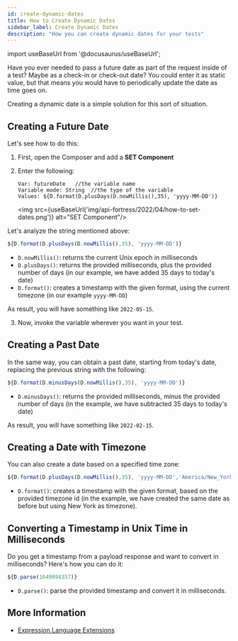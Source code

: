 ```yaml
---
id: create-dynamic-dates
title: How to Create Dynamic Dates
sidebar_label: Create Dynamic Dates
description: "How you can create dynamic dates for your tests"
---
```


import useBaseUrl from '@docusaurus/useBaseUrl';

Have you ever needed to pass a future date as part of the request inside of a test? Maybe as a check-in or check-out date? You could enter it as static value, but that means you would have to periodically update the date as time goes on.

Creating a dynamic date is a simple solution for this sort of situation.

## Creating a Future Date

Let's see how to do this:

1. First, open the Composer and add a **SET Component**

2. Enter the following:

    ```text
    Var: futureDate   //the variable name
    Variable mode: String  //the type of the variable
    Values: ${D.format(D.plusDays(D.nowMillis(),35), 'yyyy-MM-DD')}
    ```

    <img src={useBaseUrl('img/api-fortress/2022/04/how-to-set-dates.png')} alt="SET Component"/>


Let's analyze the string mentioned above:

```js
${D.format(D.plusDays(D.nowMillis(),35), 'yyyy-MM-DD')}
```

* `D.nowMillis()`: returns the current Unix epoch in milliseconds
* `D.plusDays()`: returns the provided milliseconds, plus the provided number of days (in our example, we have added 35 days to today's date)
* `D.format()`: creates a timestamp with the given format, using the current timezone (in our example `yyyy-MM-DD`)

As result, you will have something like `2022-05-15`.

3. Now, invoke the variable wherever you want in your test.

## Creating a Past Date

In the same way, you can obtain a past date, starting from today's date, replacing the previous string with the following:

```js
${D.format(D.minusDays(D.nowMillis(),35), 'yyyy-MM-DD')}
```

* `D.minusDays()`: returns the provided milliseconds, minus the provided number of days (in the example, we have subtracted 35 days to today's date)

As result, you will have something like `2022-02-15`.

## Creating a Date with Timezone

You can also create a date based on a specified time zone:

```js
${D.format(D.plusDays(D.nowMillis(),35), 'yyyy-MM-DD','America/New_York')}
```

* `D.format()`: creates a timestamp with the given format, based on the provided timezone id (in the example, we have created the same date as before but using New York as timezone). 

## Converting a Timestamp in Unix Time in Milliseconds

Do you get a timestamp from a payload response and want to convert in milliseconds? Here's how you can do it:

```js
${D.parse(1649094357)}
```

* `D.parse()`: parse the provided timestamp and convert it in milliseconds.


## More Information

* [Expression Language Extensions](/api-testing/composer/logical-components/#expression-language-extensions)
